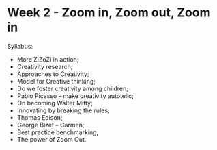 # Week 2 - Zoom in, Zoom out, Zoom in

Syllabus:
- More ZiZoZi in action;
- Creativity research;
- Approaches to Creativity;
- Model for Creative thinking;
- Do we foster creativity among children;
- Pablo Picasso – make creativity autotelic;
- On becoming Walter Mitty;
- Innovating by breaking the rules;
- Thomas Edison;
- George Bizet – Carmen;
- Best practice benchmarking;
- The power of Zoom Out.

